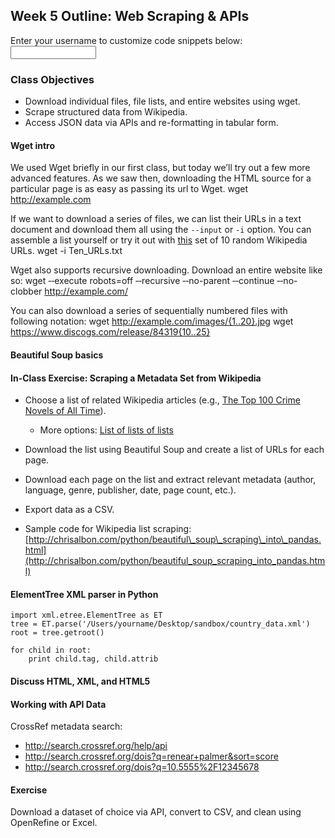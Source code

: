## Week 5 Outline: Web Scraping & APIs
<script  language="Javascript" type="text/javascript">
//cribbed from http://www.randomsnippets.com/2008/03/07/how-to-find-and-replace-text-dynamically-via-javascript/
var haystackText = "";
function findMyText(username) {
     var generic='/yourname/'
     username='/'+username+'/'
     if (haystackText.length == 0) {
          haystackText = document.getElementById("replace").innerHTML;
     }
     var match = new RegExp(generic, "ig");      
     var replaced = haystackText.replace(match, username);
     document.getElementById("replace").innerHTML = replaced;
}      

</script>
<p>Enter your username to customize code snippets below: &nbsp;<input id="username" name="username" type="text" size=14 onKeyUp="findMyText(document.getElementById('username').value);"></p>

<div id="replace">

### Class Objectives
- Download individual files, file lists, and entire websites using wget.
- Scrape structured data from Wikipedia.
- Access JSON data via APIs and re-formatting in tabular form.

#### Wget intro
We used Wget briefly in our first class, but today we’ll try out a few more advanced features. As we saw then, downloading the HTML source for a particular page is as easy as passing its url to Wget.
	wget http://example.com

 If we want to download a series of files, we can list their URLs in a text document and download them all using the `--input` or `-i` option. You can assemble a list yourself or try it out with [this](https://www.dropbox.com/s/e8quww6kixusflw/Ten_URLs.txt?dl=1) set of 10 random Wikipedia URLs.
	wget -i Ten_URLs.txt

Wget also supports recursive downloading. Download an entire website like so:
	wget ‐‐execute robots=off ‐‐recursive ‐‐no-parent ‐‐continue ‐‐no-clobber http://example.com/

	

You can also download a series of sequentially numbered files with following notation:
	wget http://example.com/images/{1..20}.jpg
	wget https://www.discogs.com/release/84319{10..25}


#### Beautiful Soup basics


#### In-Class Exercise: Scraping a Metadata Set from Wikipedia
- Choose a list of related Wikipedia articles (e.g., [The Top 100 Crime Novels of All Time](https://en.wikipedia.org/wiki/The_Top_100_Crime_Novels_of_All_Time)). 
	- More options: [List of lists of lists](https://en.wikipedia.org/wiki/List_of_lists_of_lists#Literature)
- Download the list using Beautiful Soup and create a list of URLs for each page.
- Download each page on the list and extract relevant metadata (author, language, genre, publisher, date, page count, etc.).
- Export data as a CSV.

- Sample code for Wikipedia list scraping: [http://chrisalbon.com/python/beautiful\_soup\_scraping\_into\_pandas.html](http://chrisalbon.com/python/beautiful_soup_scraping_into_pandas.html)







#### ElementTree XML parser in Python

	import xml.etree.ElementTree as ET
	tree = ET.parse('/Users/yourname/Desktop/sandbox/country_data.xml')
	root = tree.getroot()
	
	for child in root:
		print child.tag, child.attrib


#### Discuss HTML, XML, and HTML5


#### Working with API Data
CrossRef metadata search:
- http://search.crossref.org/help/api
- http://search.crossref.org/dois?q=renear+palmer&sort=score
- http://search.crossref.org/dois?q=10.5555%2F12345678

#### Exercise
Download a dataset of choice via API, convert to CSV, and clean using OpenRefine or Excel.